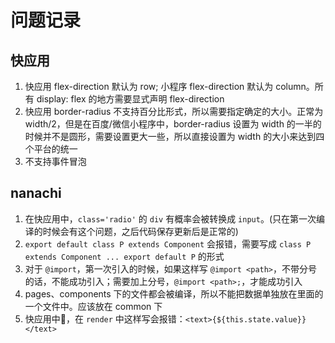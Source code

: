 # 问题记录

## 快应用

1. 快应用 flex-direction 默认为 row; 小程序 flex-direction 默认为 column。所有 display: flex 的地方需要显式声明 flex-direction
2. 快应用 border-radius 不支持百分比形式，所以需要指定确定的大小。正常为 width/2，但是在百度/微信小程序中，border-radius 设置为 width 的一半的时候并不是圆形，需要设置更大一些，所以直接设置为 width 的大小来达到四个平台的统一
3. 不支持事件冒泡


## nanachi
1. 在快应用中，`class='radio'` 的 `div` 有概率会被转换成 `input`。(只在第一次编译的时候会有这个问题，之后代码保存更新后是正常的)
2. `export default class P extends Component` 会报错，需要写成 `class P extends Component ... export default P` 的形式
3. 对于 `@import`，第一次引入的时候，如果这样写 `@import <path>`，不带分号的话，不能成功引入；需要加上分号，`@import <path>;`，才能成功引入
4. pages、components 下的文件都会被编译，所以不能把数据单独放在里面的一个文件中。应该放在 common 下
5. 快应用中，在 `render` 中这样写会报错：`<text>{${this.state.value}}</text>`
